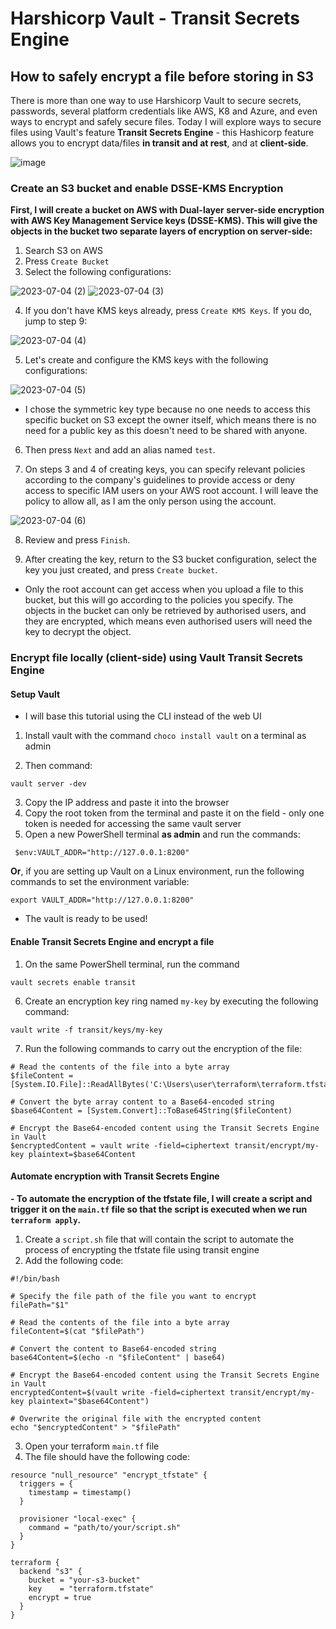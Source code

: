 # Harshicorp Vault - Transit Secrets Engine

## How to safely encrypt a file before storing in S3

There is more than one way to use Harshicorp Vault to secure secrets, passwords, several platform credentials like AWS, K8 and Azure, and even ways to encrypt and safely secure files. Today I will explore ways to secure files using Vault's feature **Transit Secrets Engine** - this Hashicorp feature allows you to encrypt data/files **in transit and at rest**, and at **client-side**.

![image](https://github.com/janeteneto/Harshicorp-Vault/assets/129942042/8da9f268-accd-4340-bcf4-59818f7a4fd9)

### Create an S3 bucket and enable DSSE-KMS Encryption

**First, I will create a bucket on AWS with Dual-layer server-side encryption with AWS Key Management Service keys (DSSE-KMS). This will give the objects in the bucket two separate layers of encryption on server-side:**

1. Search S3 on AWS
2. Press `Create Bucket`
3. Select the following configurations:

![2023-07-04 (2)](https://github.com/janeteneto/Harshicorp-Vault/assets/129942042/e5674ff5-a9be-4de7-b627-a1d4d1afa54e)
![2023-07-04 (3)](https://github.com/janeteneto/Harshicorp-Vault/assets/129942042/7c2dd586-0ffa-4daa-9e61-152990d8189d)

4. If you don't have KMS keys already, press `Create KMS Keys`. If you do, jump to step 9:

![2023-07-04 (4)](https://github.com/janeteneto/Harshicorp-Vault/assets/129942042/794a24a7-67d4-4002-b96d-ac6331858e5c)

5. Let's create and configure the KMS keys with the following configurations:

![2023-07-04 (5)](https://github.com/janeteneto/Harshicorp-Vault/assets/129942042/f711022f-8c9a-4a60-a80b-39368f97b0c3)

- I chose the symmetric key type because no one needs to access this specific bucket on S3 except the owner itself, which means there is no need for a public key as this doesn't need to be shared with anyone.

6. Then press `Next` and add an alias named `test`.

7. On steps 3 and 4 of creating keys, you can specify relevant policies according to the company's guidelines to provide access or deny access to specific IAM users on your AWS root account. I will leave the policy to allow all, as I am the only person using the account.

![2023-07-04 (6)](https://github.com/janeteneto/Harshicorp-Vault/assets/129942042/f6a5f964-2bf1-498e-8a16-117d5c45f8c8)

8. Review and press `Finish`.

9. After creating the key, return to the S3 bucket configuration, select the key you just created, and press `Create bucket`.

- Only the root account can get access when you upload a file to this bucket, but this will go according to the policies you specify. The objects in the bucket can only be retrieved by authorised users, and they are encrypted, which means even authorised users will need the key to decrypt the object.

### Encrypt file locally (client-side) using Vault Transit Secrets Engine

#### Setup Vault
- I will base this tutorial using the CLI instead of the web UI

1. Install vault with the command `choco install vault` on a terminal as admin

2. Then command:
````
vault server -dev
````

3. Copy the IP address and paste it into the browser
4. Copy the root token from the terminal and paste it on the field - only one token is needed for accessing the same vault server
5. Open a new PowerShell terminal **as admin** and run the commands:
````
 $env:VAULT_ADDR="http://127.0.0.1:8200"
````
**Or**, if you are setting up Vault on a Linux environment, run the following commands to set the environment variable:
````
export VAULT_ADDR="http://127.0.0.1:8200"
````

- The vault is ready to be used!

#### Enable Transit Secrets Engine and encrypt a file

1. On the same PowerShell terminal, run the command
````
vault secrets enable transit
````

6. Create an encryption key ring named `my-key` by executing the following command:
````
vault write -f transit/keys/my-key
````
7. Run the following commands to carry out the encryption of the file:

````
# Read the contents of the file into a byte array
$fileContent = [System.IO.File]::ReadAllBytes('C:\Users\user\terraform\terraform.tfstate')

# Convert the byte array content to a Base64-encoded string
$base64Content = [System.Convert]::ToBase64String($fileContent)

# Encrypt the Base64-encoded content using the Transit Secrets Engine in Vault
$encryptedContent = vault write -field=ciphertext transit/encrypt/my-key plaintext=$base64Content
````

#### Automate encryption with Transit Secrets Engine

**- To automate the encryption of the tfstate file, I will create a script and trigger it on the `main.tf` file so that the script is executed when we run `terraform apply`.**

1. Create a `script.sh` file that will contain the script to automate the process of encrypting the tfstate file using transit engine
2. Add the following code:
````
#!/bin/bash

# Specify the file path of the file you want to encrypt
filePath="$1"

# Read the contents of the file into a byte array
fileContent=$(cat "$filePath")

# Convert the content to Base64-encoded string
base64Content=$(echo -n "$fileContent" | base64)

# Encrypt the Base64-encoded content using the Transit Secrets Engine in Vault
encryptedContent=$(vault write -field=ciphertext transit/encrypt/my-key plaintext="$base64Content")

# Overwrite the original file with the encrypted content
echo "$encryptedContent" > "$filePath"
````

3. Open your terraform `main.tf` file
4. The file should have the following code:
````
resource "null_resource" "encrypt_tfstate" {
  triggers = {
    timestamp = timestamp()
  }

  provisioner "local-exec" {
    command = "path/to/your/script.sh"
  }
}

terraform {
  backend "s3" {
    bucket = "your-s3-bucket"
    key    = "terraform.tfstate"
    encrypt = true
  }
}
````
